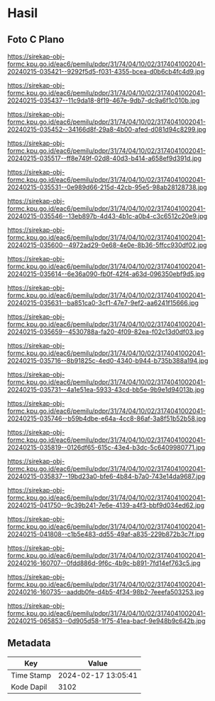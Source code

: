 # Hasil

## Foto C Plano

https://sirekap-obj-formc.kpu.go.id/eac6/pemilu/pdpr/31/74/04/10/02/3174041002041-20240215-035421--9292f5d5-f031-4355-bcea-d0b6cb4fc4d9.jpg

https://sirekap-obj-formc.kpu.go.id/eac6/pemilu/pdpr/31/74/04/10/02/3174041002041-20240215-035437--11c9da18-8f19-467e-9db7-dc9a6f1c010b.jpg

https://sirekap-obj-formc.kpu.go.id/eac6/pemilu/pdpr/31/74/04/10/02/3174041002041-20240215-035452--34166d8f-29a8-4b00-afed-d081d94c8299.jpg

https://sirekap-obj-formc.kpu.go.id/eac6/pemilu/pdpr/31/74/04/10/02/3174041002041-20240215-035517--ff8e749f-02d8-40d3-b414-a658ef9d391d.jpg

https://sirekap-obj-formc.kpu.go.id/eac6/pemilu/pdpr/31/74/04/10/02/3174041002041-20240215-035531--0e989d66-215d-42cb-95e5-98ab28128738.jpg

https://sirekap-obj-formc.kpu.go.id/eac6/pemilu/pdpr/31/74/04/10/02/3174041002041-20240215-035546--13eb897b-4d43-4b1c-a0b4-c3c6512c20e9.jpg

https://sirekap-obj-formc.kpu.go.id/eac6/pemilu/pdpr/31/74/04/10/02/3174041002041-20240215-035600--4972ad29-0e68-4e0e-8b36-5ffcc930df02.jpg

https://sirekap-obj-formc.kpu.go.id/eac6/pemilu/pdpr/31/74/04/10/02/3174041002041-20240215-035614--6e36a090-fb0f-42f4-a63d-096350ebf9d5.jpg

https://sirekap-obj-formc.kpu.go.id/eac6/pemilu/pdpr/31/74/04/10/02/3174041002041-20240215-035631--ba851ca0-3cf1-47e7-9ef2-aa6241f15666.jpg

https://sirekap-obj-formc.kpu.go.id/eac6/pemilu/pdpr/31/74/04/10/02/3174041002041-20240215-035659--4530788a-fa20-4f09-82ea-f02c13d0df03.jpg

https://sirekap-obj-formc.kpu.go.id/eac6/pemilu/pdpr/31/74/04/10/02/3174041002041-20240215-035716--8b91825c-4ed0-4340-b944-b735b388a194.jpg

https://sirekap-obj-formc.kpu.go.id/eac6/pemilu/pdpr/31/74/04/10/02/3174041002041-20240215-035731--4a1e51ea-5933-43cd-bb5e-9b9e1d94013b.jpg

https://sirekap-obj-formc.kpu.go.id/eac6/pemilu/pdpr/31/74/04/10/02/3174041002041-20240215-035746--b59b4dbe-e64a-4cc8-86af-3a8f51b52b58.jpg

https://sirekap-obj-formc.kpu.go.id/eac6/pemilu/pdpr/31/74/04/10/02/3174041002041-20240215-035819--0126df65-615c-43e4-b3dc-5c6409980771.jpg

https://sirekap-obj-formc.kpu.go.id/eac6/pemilu/pdpr/31/74/04/10/02/3174041002041-20240215-035837--19bd23a0-bfe6-4b84-b7a0-743e14da9687.jpg

https://sirekap-obj-formc.kpu.go.id/eac6/pemilu/pdpr/31/74/04/10/02/3174041002041-20240215-041750--9c39b241-7e6e-4139-a4f3-bbf9d034ed62.jpg

https://sirekap-obj-formc.kpu.go.id/eac6/pemilu/pdpr/31/74/04/10/02/3174041002041-20240215-041808--c1b5e483-dd55-49af-a835-229b872b3c7f.jpg

https://sirekap-obj-formc.kpu.go.id/eac6/pemilu/pdpr/31/74/04/10/02/3174041002041-20240216-160707--0fdd886d-9f6c-4b9c-b891-7fd14ef763c5.jpg

https://sirekap-obj-formc.kpu.go.id/eac6/pemilu/pdpr/31/74/04/10/02/3174041002041-20240216-160735--aaddb0fe-d4b5-4f34-98b2-7eeefa503253.jpg

https://sirekap-obj-formc.kpu.go.id/eac6/pemilu/pdpr/31/74/04/10/02/3174041002041-20240215-065853--0d905d58-1f75-41ea-bacf-9e948b9c642b.jpg


## Metadata

| Key        | Value               |
| ---------- | ------------------- |
| Time Stamp | 2024-02-17 13:05:41 |
| Kode Dapil | 3102                |



